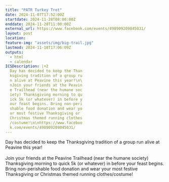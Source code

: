 ```yaml
---
title: "PATR Turkey Trot"
date: 2024-11-07T17:52:00Z
startdate: 2024-11-28T08:00:00Z
enddate: 2024-11-28T11:00:00Z
external_url: https://www.facebook.com/events/498909209845031/
layout: post
location: 
feature-img: "assets/img/big-trail.jpg"
lastmod: 2024-11-18T17:06:09Z
outputs:
  - html
  - calendar
ICSDescription: |+2
  Day has decided to keep the Than  ksgiving tradition of a group ru  n alive at Peavine this year!\n\  nJoin your friends at the Peavin  e Trailhead (near the humane soc  iety) Thanksgiving morning to qu  ick 5k (or whatever) in before y  our feast begins. Bring non-peri  shable food donation and wear yo  ur most festive Thanksgiving or   Christmas themed running clothes  /costume!\n\nhttps://www.faceboo  k.com/events/498909209845031/
---
```


Day has decided to keep the Thanksgiving tradition of a group run alive at Peavine this year!<br>
  <br>
  Join your friends at the Peavine Trailhead (near the humane society) Thanksgiving morning to quick 5k (or whatever) in before your feast begins. Bring non-perishable food donation and wear your most festive Thanksgiving or Christmas themed running clothes/costume!<br>
  <br>
  
